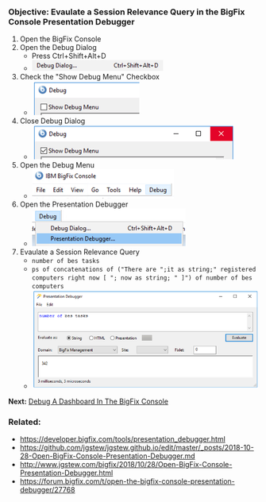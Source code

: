 
### Objective: Evaulate a Session Relevance Query in the BigFix Console Presentation Debugger

1. Open the BigFix Console
1. Open the Debug Dialog 
    * Press Ctrl+Shift+Alt+D 
    * ![Debug Dialog](../images/BigFix/Console/DebugDialog.png)
1. Check the "Show Debug Menu" Checkbox
    * ![Show Debug Menu](/images/BigFix/Console/ShowDebugMenuCheckbox.png)
1. Close Debug Dialog
    * ![Close Debug Dialog](/images/BigFix/Console/ShowDebugMenuCheckedClose.png)
1. Open the Debug Menu
    * ![Open Debug Menu](/images/BigFix/Console/OpenDebugMenu.png)
1. Open the Presentation Debugger
    * ![Open Presentation Debugger](/images/BigFix/Console/OpenPresentationDebugger.png)
1. Evaulate a Session Relevance Query
    * `number of bes tasks`
    * `ps of concatenations of ("There are ";it as string;" registered computers right now [ "; now as string; " ]") of number of bes computers`
    * ![Open Presentation Debugger](/images/BigFix/Console/PresentationDebuggerEvaluate.png)

**Next:** [Debug A Dashboard In The BigFix Console](2018-10-29-Debug-Dashboard-In-BigFix-Console.md)

### Related:

- https://developer.bigfix.com/tools/presentation_debugger.html
- https://github.com/jgstew/jgstew.github.io/edit/master/_posts/2018-10-28-Open-BigFix-Console-Presentation-Debugger.md
- http://www.jgstew.com/bigfix/2018/10/28/Open-BigFix-Console-Presentation-Debugger.html
- https://forum.bigfix.com/t/open-the-bigfix-console-presentation-debugger/27768
